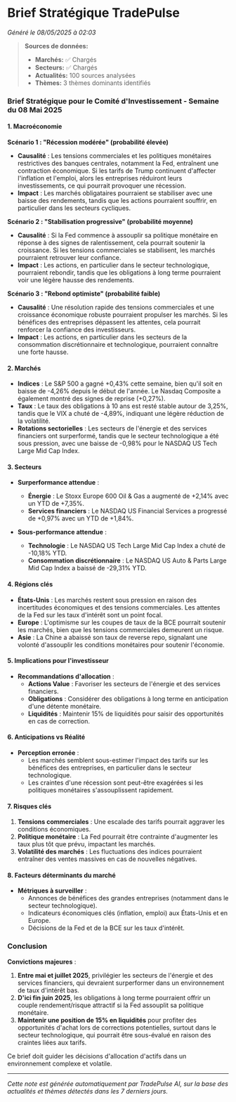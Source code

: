 # Brief Stratégique TradePulse

*Généré le 08/05/2025 à 02:03*

> **Sources de données:**
> - **Marchés:** ✅ Chargés
> - **Secteurs:** ✅ Chargés
> - **Actualités:** 100 sources analysées
> - **Thèmes:** 3 thèmes dominants identifiés

### Brief Stratégique pour le Comité d'Investissement - Semaine du 08 Mai 2025

#### 1. Macroéconomie

**Scénario 1 : "Récession modérée" (probabilité élevée)**
- **Causalité** : Les tensions commerciales et les politiques monétaires restrictives des banques centrales, notamment la Fed, entraînent une contraction économique. Si les tarifs de Trump continuent d'affecter l'inflation et l'emploi, alors les entreprises réduiront leurs investissements, ce qui pourrait provoquer une récession.
- **Impact** : Les marchés obligataires pourraient se stabiliser avec une baisse des rendements, tandis que les actions pourraient souffrir, en particulier dans les secteurs cycliques.

**Scénario 2 : "Stabilisation progressive" (probabilité moyenne)**
- **Causalité** : Si la Fed commence à assouplir sa politique monétaire en réponse à des signes de ralentissement, cela pourrait soutenir la croissance. Si les tensions commerciales se stabilisent, les marchés pourraient retrouver leur confiance.
- **Impact** : Les actions, en particulier dans le secteur technologique, pourraient rebondir, tandis que les obligations à long terme pourraient voir une légère hausse des rendements.

**Scénario 3 : "Rebond optimiste" (probabilité faible)**
- **Causalité** : Une résolution rapide des tensions commerciales et une croissance économique robuste pourraient propulser les marchés. Si les bénéfices des entreprises dépassent les attentes, cela pourrait renforcer la confiance des investisseurs.
- **Impact** : Les actions, en particulier dans les secteurs de la consommation discrétionnaire et technologique, pourraient connaître une forte hausse.

#### 2. Marchés

- **Indices** : Le S&P 500 a gagné +0,43% cette semaine, bien qu'il soit en baisse de -4,26% depuis le début de l'année. Le Nasdaq Composite a également montré des signes de reprise (+0,27%).
- **Taux** : Le taux des obligations à 10 ans est resté stable autour de 3,25%, tandis que le VIX a chuté de -4,89%, indiquant une légère réduction de la volatilité.
- **Rotations sectorielles** : Les secteurs de l'énergie et des services financiers ont surperformé, tandis que le secteur technologique a été sous pression, avec une baisse de -0,98% pour le NASDAQ US Tech Large Mid Cap Index.

#### 3. Secteurs

- **Surperformance attendue** : 
  - **Énergie** : Le Stoxx Europe 600 Oil & Gas a augmenté de +2,14% avec un YTD de +7,35%.
  - **Services financiers** : Le NASDAQ US Financial Services a progressé de +0,97% avec un YTD de +1,84%.
  
- **Sous-performance attendue** : 
  - **Technologie** : Le NASDAQ US Tech Large Mid Cap Index a chuté de -10,18% YTD.
  - **Consommation discrétionnaire** : Le NASDAQ US Auto & Parts Large Mid Cap Index a baissé de -29,31% YTD.

#### 4. Régions clés

- **États-Unis** : Les marchés restent sous pression en raison des incertitudes économiques et des tensions commerciales. Les attentes de la Fed sur les taux d'intérêt sont un point focal.
- **Europe** : L'optimisme sur les coupes de taux de la BCE pourrait soutenir les marchés, bien que les tensions commerciales demeurent un risque.
- **Asie** : La Chine a abaissé son taux de reverse repo, signalant une volonté d'assouplir les conditions monétaires pour soutenir l'économie.

#### 5. Implications pour l'investisseur

- **Recommandations d'allocation** :
  - **Actions Value** : Favoriser les secteurs de l'énergie et des services financiers.
  - **Obligations** : Considérer des obligations à long terme en anticipation d'une détente monétaire.
  - **Liquidités** : Maintenir 15% de liquidités pour saisir des opportunités en cas de correction.

#### 6. Anticipations vs Réalité

- **Perception erronée** : 
  - Les marchés semblent sous-estimer l'impact des tarifs sur les bénéfices des entreprises, en particulier dans le secteur technologique.
  - Les craintes d'une récession sont peut-être exagérées si les politiques monétaires s'assouplissent rapidement.

#### 7. Risques clés

1. **Tensions commerciales** : Une escalade des tarifs pourrait aggraver les conditions économiques.
2. **Politique monétaire** : La Fed pourrait être contrainte d'augmenter les taux plus tôt que prévu, impactant les marchés.
3. **Volatilité des marchés** : Les fluctuations des indices pourraient entraîner des ventes massives en cas de nouvelles négatives.

#### 8. Facteurs déterminants du marché

- **Métriques à surveiller** :
  - Annonces de bénéfices des grandes entreprises (notamment dans le secteur technologique).
  - Indicateurs économiques clés (inflation, emploi) aux États-Unis et en Europe.
  - Décisions de la Fed et de la BCE sur les taux d'intérêt.

### Conclusion

**Convictions majeures** :
1. **Entre mai et juillet 2025**, privilégier les secteurs de l'énergie et des services financiers, qui devraient surperformer dans un environnement de taux d'intérêt bas.
2. **D'ici fin juin 2025**, les obligations à long terme pourraient offrir un couple rendement/risque attractif si la Fed assouplit sa politique monétaire.
3. **Maintenir une position de 15% en liquidités** pour profiter des opportunités d'achat lors de corrections potentielles, surtout dans le secteur technologique, qui pourrait être sous-évalué en raison des craintes liées aux tarifs.

Ce brief doit guider les décisions d'allocation d'actifs dans un environnement complexe et volatile.

---

*Cette note est générée automatiquement par TradePulse AI, sur la base des actualités et thèmes détectés dans les 7 derniers jours.*

